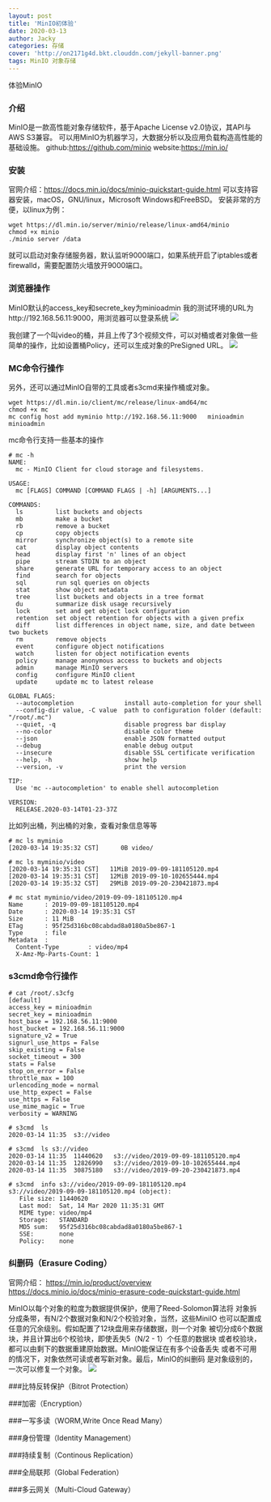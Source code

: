 ```yaml
---
layout: post
title: 'MinIO初体验'
date: 2020-03-13
author: Jacky
categories: 存储
cover: 'http://on2171g4d.bkt.clouddn.com/jekyll-banner.png'
tags: MinIO 对象存储
---
```


体验MinIO

### 介绍
MinIO是一款高性能对象存储软件，基于Apache License v2.0协议，其API与AWS S3兼容。
可以用MinIO为机器学习，大数据分析以及应用负载构造高性能的基础设施。
github:https://github.com/minio
website:https://min.io/

### 安装
官网介绍：https://docs.min.io/docs/minio-quickstart-guide.html
可以支持容器安装，macOS，GNU/linux，Microsoft Windows和FreeBSD。
安装非常的方便，以linux为例：
```clike
wget https://dl.min.io/server/minio/release/linux-amd64/minio
chmod +x minio
./minio server /data
```
就可以启动对象存储服务器，默认监听9000端口，如果系统开启了iptables或者
firewalld，需要配置防火墙放开9000端口。

### 浏览器操作
MinIO默认的access_key和secrete_key为minioadmin
我的测试环境的URL为http://192.168.56.11:9000，用浏览器可以登录系统
![](/assets/img/MinIO_MainPage.jpg)

我创建了一个叫video的桶，并且上传了3个视频文件，可以对桶或者对象做一些
简单的操作，比如设置桶Policy，还可以生成对象的PreSigned URL。
![](/assets/img/MinIO_Browser1.jpg)

### MC命令行操作
另外，还可以通过MinIO自带的工具或者s3cmd来操作桶或对象。
```clike
wget https://dl.min.io/client/mc/release/linux-amd64/mc
chmod +x mc
mc config host add myminio http://192.168.56.11:9000   minioadmin minioadmin
```
mc命令行支持一些基本的操作
```clike
# mc -h
NAME:
  mc - MinIO Client for cloud storage and filesystems.

USAGE:
  mc [FLAGS] COMMAND [COMMAND FLAGS | -h] [ARGUMENTS...]

COMMANDS:
  ls         list buckets and objects
  mb         make a bucket
  rb         remove a bucket
  cp         copy objects
  mirror     synchronize object(s) to a remote site
  cat        display object contents
  head       display first 'n' lines of an object
  pipe       stream STDIN to an object
  share      generate URL for temporary access to an object
  find       search for objects
  sql        run sql queries on objects
  stat       show object metadata
  tree       list buckets and objects in a tree format
  du         summarize disk usage recursively
  lock       set and get object lock configuration
  retention  set object retention for objects with a given prefix
  diff       list differences in object name, size, and date between two buckets
  rm         remove objects
  event      configure object notifications
  watch      listen for object notification events
  policy     manage anonymous access to buckets and objects
  admin      manage MinIO servers
  config     configure MinIO client
  update     update mc to latest release

GLOBAL FLAGS:
  --autocompletion              install auto-completion for your shell
  --config-dir value, -C value  path to configuration folder (default: "/root/.mc")
  --quiet, -q                   disable progress bar display
  --no-color                    disable color theme
  --json                        enable JSON formatted output
  --debug                       enable debug output
  --insecure                    disable SSL certificate verification
  --help, -h                    show help
  --version, -v                 print the version

TIP:
  Use 'mc --autocompletion' to enable shell autocompletion

VERSION:
  RELEASE.2020-03-14T01-23-37Z
```

比如列出桶，列出桶的对象，查看对象信息等等
```clike
# mc ls myminio
[2020-03-14 19:35:32 CST]      0B video/

# mc ls myminio/video
[2020-03-14 19:35:31 CST]   11MiB 2019-09-09-181105120.mp4
[2020-03-14 19:35:31 CST]   12MiB 2019-09-10-102655444.mp4
[2020-03-14 19:35:32 CST]   29MiB 2019-09-20-230421873.mp4

# mc stat myminio/video/2019-09-09-181105120.mp4
Name      : 2019-09-09-181105120.mp4
Date      : 2020-03-14 19:35:31 CST
Size      : 11 MiB
ETag      : 95f25d316bc08cabdad8a0180a5be867-1
Type      : file
Metadata  :
  Content-Type        : video/mp4
  X-Amz-Mp-Parts-Count: 1

```

### s3cmd命令行操作
```clike
# cat /root/.s3cfg
[default]
access_key = minioadmin
secret_key = minioadmin
host_base = 192.168.56.11:9000
host_bucket = 192.168.56.11:9000
signature_v2 = True
signurl_use_https = False
skip_existing = False
socket_timeout = 300
stats = False
stop_on_error = False
throttle_max = 100
urlencoding_mode = normal
use_http_expect = False
use_https = False
use_mime_magic = True
verbosity = WARNING

# s3cmd  ls
2020-03-14 11:35  s3://video

# s3cmd  ls s3://video
2020-03-14 11:35  11440620   s3://video/2019-09-09-181105120.mp4
2020-03-14 11:35  12826990   s3://video/2019-09-10-102655444.mp4
2020-03-14 11:35  30875180   s3://video/2019-09-20-230421873.mp4

# s3cmd  info s3://video/2019-09-09-181105120.mp4
s3://video/2019-09-09-181105120.mp4 (object):
   File size: 11440620
   Last mod:  Sat, 14 Mar 2020 11:35:31 GMT
   MIME type: video/mp4
   Storage:   STANDARD
   MD5 sum:   95f25d316bc08cabdad8a0180a5be867-1
   SSE:       none
   Policy:    none
```

### 纠删码（Erasure Coding）
官网介绍：
https://min.io/product/overview
https://docs.minio.io/docs/minio-erasure-code-quickstart-guide.html

MinIO以每个对象的粒度为数据提供保护，使用了Reed-Solomon算法将
对象拆分成条带，有N/2个数据对象和N/2个校验对象，当然，这些MiniIO
也可以配置成任意的冗余级别。假如配置了12块盘用来存储数据，则一个对象
被切分成6个数据块，并且计算出6个校验块，即使丢失5（N/2 - 1）个任意的数据块
或者校验块，都可以由剩下的数据重建原始数据。MinIO能保证在有多个设备丢失
或者不可用的情况下，对象依然可读或者写新对象。最后，MinIO的纠删码
是对象级别的，一次可以修复一个对象。
![](/assets/img/MiniIO-Erasure-Code.jpg)

###比特反转保护（Bitrot Protection）

###加密（Encryption）

###一写多读（WORM,Write Once Read Many）

###身份管理（Identity Management）

###持续复制（Continous Replication）

###全局联邦（Global Federation）

###多云网关（Multi-Cloud Gateway）
